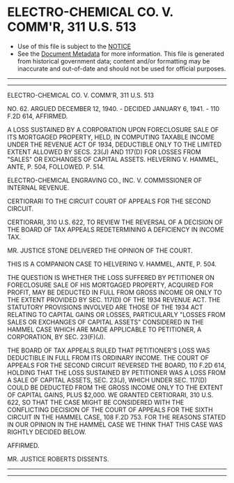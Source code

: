 ---
---

# ELECTRO-CHEMICAL CO. V. COMM'R, 311 U.S. 513

* Use of this file is subject to the [NOTICE](https://github.com/publicdocs/notice/blob/master/NOTICE)
* See the [Document Metadata](../../../) for more information.
  This file is generated from historical government data; content and/or formatting may be inaccurate and out-of-date and should not be used for official purposes.

----------
----------

ELECTRO-CHEMICAL CO. V. COMM'R, 311 U.S. 513

NO. 62.  ARGUED DECEMBER 12, 1940.  - DECIDED JANUARY 6, 1941.  - 110 F.2D 614, AFFIRMED.

A LOSS SUSTAINED BY A CORPORATION UPON FORECLOSURE SALE OF ITS MORTGAGED PROPERTY, HELD, IN COMPUTING TAXABLE INCOME UNDER THE REVENUE ACT OF 1934, DEDUCTIBLE ONLY TO THE LIMITED EXTENT ALLOWED BY SECS. 23(J) AND 117(D) FOR LOSSES FROM "SALES" OR EXCHANGES OF CAPITAL ASSETS.  HELVERING V. HAMMEL, ANTE, P. 504, FOLLOWED.  P. 514.

ELECTRO-CHEMICAL ENGRAVING CO., INC. V. COMMISSIONER OF INTERNAL REVENUE.

CERTIORARI TO THE CIRCUIT COURT OF APPEALS FOR THE SECOND CIRCUIT.

CERTIORARI, 310 U.S. 622, TO REVIEW THE REVERSAL OF A DECISION OF THE BOARD OF TAX APPEALS REDETERMINING A DEFICIENCY IN INCOME TAX.

MR. JUSTICE STONE DELIVERED THE OPINION OF THE COURT.

THIS IS A COMPANION CASE TO HELVERING V. HAMMEL, ANTE, P. 504.

THE QUESTION IS WHETHER THE LOSS SUFFERED BY PETITIONER ON FORECLOSURE SALE OF HIS MORTGAGED PROPERTY, ACQUIRED FOR PROFIT, MAY BE DEDUCTED IN FULL FROM GROSS INCOME OR ONLY TO THE EXTENT PROVIDED BY SEC. 117(D) OF THE 1934 REVENUE ACT.  THE STATUTORY PROVISIONS INVOLVED ARE THOSE OF THE 1934 ACT RELATING TO CAPITAL GAINS OR LOSSES, PARTICULARLY "LOSSES FROM SALES OR EXCHANGES OF CAPITAL ASSETS" CONSIDERED IN THE HAMMEL CASE WHICH ARE MADE APPLICABLE TO PETITIONER, A CORPORATION, BY SEC. 23(F)(J).

THE BOARD OF TAX APPEALS RULED THAT PETITIONER'S LOSS WAS DEDUCTIBLE IN FULL FROM ITS ORDINARY INCOME.  THE COURT OF APPEALS FOR THE SECOND CIRCUIT REVERSED THE BOARD, 110 F.2D 614, HOLDING THAT THE LOSS SUSTAINED BY PETITIONER WAS A LOSS FROM A SALE OF CAPITAL ASSETS, SEC. 23(J), WHICH UNDER SEC. 117(D) COULD BE DEDUCTED FROM THE GROSS INCOME ONLY TO THE EXTENT OF CAPITAL GAINS, PLUS $2,000.  WE GRANTED CERTIORARI, 310 U.S. 622, SO THAT THE CASE MIGHT BE CONSIDERED WITH THE CONFLICTING DECISION OF THE COURT OF APPEALS FOR THE SIXTH CIRCUIT IN THE HAMMEL CASE, 108 F.2D 753.  FOR THE REASONS STATED IN OUR OPINION IN THE HAMMEL CASE WE THINK THAT THIS CASE WAS RIGHTLY DECIDED BELOW.

AFFIRMED.

MR. JUSTICE ROBERTS DISSENTS.


----------
----------

